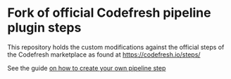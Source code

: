 # Fork of official Codefresh pipeline plugin steps

This repository holds the custom modifications against the official steps of the Codefresh marketplace as found at https://codefresh.io/steps/

See the guide [on how to create your own pipeline step](https://codefresh.io/docs/docs/codefresh-yaml/steps/#creating-a-typed-codefresh-plugin)

